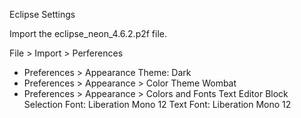 Eclipse Settings

Import the eclipse_neon_4.6.2.p2f file.

File > Import > Perferences

- Preferences > Appearance
    Theme: Dark
- Preferences > Appearance > Color Theme
    Wombat
- Preferences > Appearance > Colors and Fonts
    Text Editor Block Selection Font: Liberation Mono 12
    Text Font: Liberation Mono 12